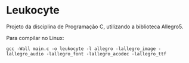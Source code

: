 ﻿# Leukocyte
Projeto da disciplina de Programação C, utilizando a biblioteca Allegro5.

Para compilar no Linux:
```
gcc -Wall main.c -o leukocyte -l allegro -lallegro_image -lallegro_audio -lallegro_font -lallegro_acodec -lallegro_ttf
```

